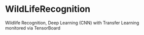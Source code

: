 # WildLifeRecognition
Wildlife Recognition, Deep Learning (CNN) with Transfer Learning monitored via TensorBoard
